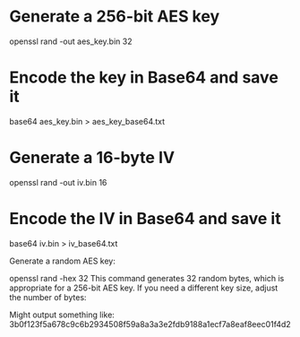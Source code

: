 # Generate a 256-bit AES key
openssl rand -out aes_key.bin 32

# Encode the key in Base64 and save it
base64 aes_key.bin > aes_key_base64.txt

# Generate a 16-byte IV
openssl rand -out iv.bin 16

# Encode the IV in Base64 and save it
base64 iv.bin > iv_base64.txt


Generate a random AES key:

openssl rand -hex 32
This command generates 32 random bytes, which is appropriate for a 256-bit AES key. If you need a different key size, adjust the number of bytes:

Might output something like:
3b0f123f5a678c9c6b2934508f59a8a3a3e2fdb9188a1ecf7a8eaf8eec01f4d2
